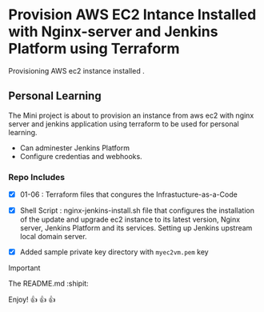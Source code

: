 # Provision AWS EC2 Intance Installed with Nginx-server and Jenkins Platform using Terraform
Provisioning AWS ec2 instance installed .  

## Personal Learning ##

The Mini project is about to provision an instance from aws ec2 with nginx server and jenkins application using terraform to be used for personal learning.

- Can adminester Jenkins Platform
- Configure credentias and webhooks. 

### Repo Includes ###

- [x] 01-06         : Terraform files that congures the Infrastucture-as-a-Code
- [x] Shell Script  : nginx-jenkins-install.sh file that configures the installation of the update and upgrade ec2 instance to its latest version, Nginx server, Jenkins Platform and its services. Setting up Jenkins upstream local domain server.

- [x] Added sample private key directory with `myec2vm.pem` key


> [!IMPORTANT]
> The README.md :shipit: 

Enjoy! :+1: :+1: :+1: